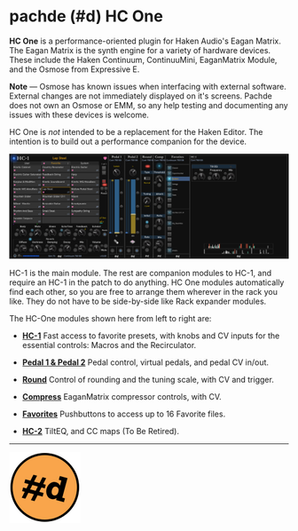 # pachde (#d) HC One

**HC One** is a performance-oriented plugin for Haken Audio's Eagan Matrix.
The Eagan Matrix is the synth engine for a variety of hardware devices.
These include the Haken Continuum, ContinuuMini, EaganMatrix Module, and the Osmose from Expressive E.

**Note** — Osmose has known issues when interfacing with external software.
External changes are not immediately displayed on it's screens.
Pachde does not own an Osmose or EMM, so any help testing and documenting any issues with these devices is welcome.

HC One is *not* intended to be a replacement for the Haken Editor.
The intention is to build out a performance companion for the device.

![HC One modules](./image/HC-One-modules.png)

HC-1 is the main module.
The rest are companion modules to HC-1, and require an HC-1 in the patch to do anything.
HC One modules automatically find each other, so you are free to arrange them wherever in the rack you like.
They do not have to be side-by-side like Rack expander modules.

The HC-One modules shown here from left to right are:

- **[HC-1](HC-1.md)** Fast access to favorite presets, with knobs and CV inputs for the essential controls: Macros and the Recirculator.

- **[Pedal 1 & Pedal 2](Pedals.md#modules-pedal-1-and-pedal-2)** Pedal control, virtual pedals, and pedal CV in/out.

- **[Round](Round.md#module-round)** Control of rounding and the tuning scale, with CV and trigger.

- **[Compress](Compress.md#module-compress)** EaganMatrix compressor controls, with CV.

- **[Favorites](Favorites.md#module-favorites)** Pushbuttons to access up to 16 Favorite files.

- **[HC-2](HC-2.md#module-hc-2)** TiltEQ, and CC maps (To Be Retired).

---

![pachde (#d) logo](./image/Logo.svg)
